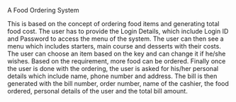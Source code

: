 A Food Ordering System

This is based on the concept of ordering food items and generating total food cost. The user has to provide the Login Details, which include Login ID and Password to access the menu of the system. The user can then see a menu which includes starters, main course and desserts with their costs. The user can choose an item based on the key and can change it if he/she wishes. Based on the requirement, more food can be ordered. Finally once the user is done with the ordering, the user is asked for his/her personal details which include name, phone number and address. The bill is then generated with the bill number, order number, name of the cashier, the food ordered, personal details of the user and the total bill amount.



